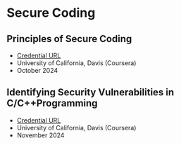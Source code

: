 # Secure Coding
## Principles of Secure Coding
- [Credential URL](https://www.coursera.org/account/accomplishments/records/REACHEXYISFE)
- University of California, Davis (Coursera)
- October 2024

## Identifying Security Vulnerabilities in C/C++Programming
- [Credential URL](https://www.coursera.org/account/accomplishments/records/VN5CQT5EX4CK)
- University of California, Davis (Coursera)
- November 2024

